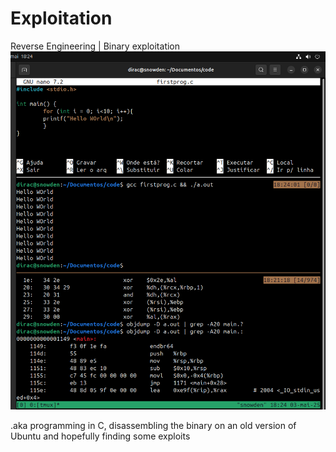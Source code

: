 # Exploitation
Reverse Engineering | Binary exploitation
![Project Logo](./Captura%20de%20tela%20de%202025-05-03%2018-24-48.png)

.aka programming in C, disassembling the binary on an old version of Ubuntu and hopefully finding some exploits

